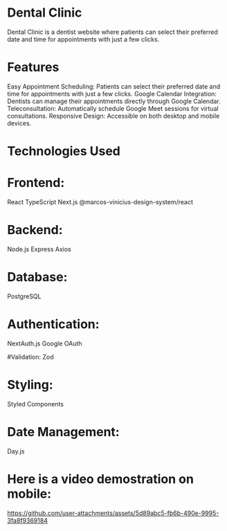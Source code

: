 # Dental Clinic
Dental Clinic is a dentist website where patients can select their preferred date and time for appointments with just a few clicks.

# Features
Easy Appointment Scheduling: Patients can select their preferred date and time for appointments with just a few clicks.
Google Calendar Integration: Dentists can manage their appointments directly through Google Calendar.
Teleconsultation: Automatically schedule Google Meet sessions for virtual consultations.
Responsive Design: Accessible on both desktop and mobile devices.

# Technologies Used

# Frontend:
React
TypeScript
Next.js
@marcos-vinicius-design-system/react

# Backend:
Node.js
Express
Axios

# Database:
PostgreSQL

# Authentication:
NextAuth.js
Google OAuth

#Validation:
Zod

# Styling:
Styled Components

# Date Management:
Day.js

# Here is a video demostration on mobile:

https://github.com/user-attachments/assets/5d89abc5-fb6b-490e-9995-3fa8f9369184

